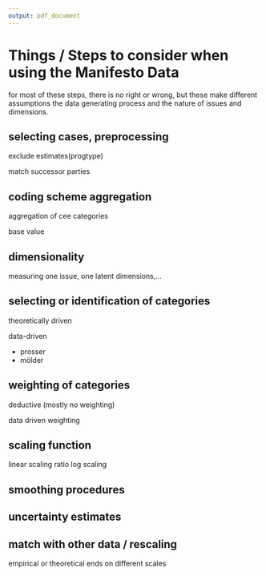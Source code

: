 ```yaml
---
output: pdf_document
---
```

# Things / Steps to consider when using the Manifesto Data


for most of these steps, there is no right or wrong, but these make different assumptions the data generating process and the nature of issues and dimensions.

## selecting cases, preprocessing

exclude estimates(progtype)

match successor parties

## coding scheme aggregation 

aggregation of cee categories

base value 

## dimensionality
measuring one issue, one latent dimensions,...

## selecting or identification of categories

theoretically driven

data-driven
- prosser
- mölder

## weighting of categories

deductive (mostly no weighting)

data driven weighting 

## scaling function

linear scaling
ratio
log scaling

## smoothing procedures


## uncertainty estimates


## match with other data / rescaling

empirical or theoretical ends on different scales
